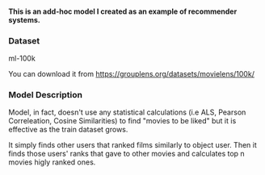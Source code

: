 #### This is an add-hoc model I created as an example of recommender systems.

### Dataset
ml-100k

You can download it from https://grouplens.org/datasets/movielens/100k/

### Model Description

Model, in fact, doesn't use any statistical calculations (i.e ALS, Pearson Correleation, Cosine Similarities) to find "movies to be liked" but it is effective as the train dataset grows. 

It simply finds other users that ranked films similarly to object user. Then it finds those users' ranks that gave to other movies and calculates top n movies higly ranked ones.

